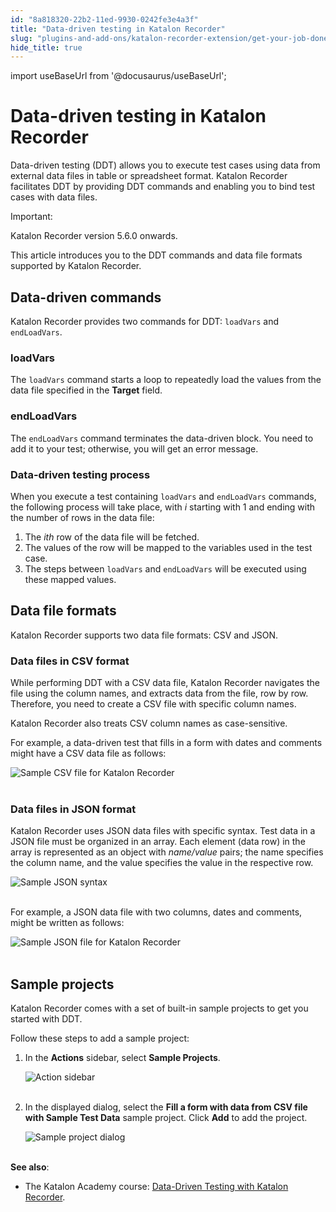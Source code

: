 ```yaml
---
id: "8a818320-22b2-11ed-9930-0242fe3e4a3f"
title: "Data-driven testing in Katalon Recorder"
slug: "plugins-and-add-ons/katalon-recorder-extension/get-your-job-done/data-driven-testing/data-driven-testing-in-katalon-recorder"
hide_title: true
---
```

import useBaseUrl from '@docusaurus/useBaseUrl';


# <a id="id" class="anchor_top_offset"/><a id="ariaid-title1" class="anchor_top_offset"/>Data-driven testing in Katalon Recorder

<p xmlns="http://www.w3.org/1999/xhtml" className="p">Data-driven testing (DDT) allows you to execute test cases using   data from external data files in table or spreadsheet format.   Katalon Recorder facilitates DDT by providing DDT commands and   enabling you to bind test cases with data files.</p> 
<div xmlns="http://www.w3.org/1999/xhtml" className="note important note_important"><span className="note__title">Important:</span> 
  <p className="p">Katalon Recorder version 5.6.0 onwards.</p>
</div>
<p xmlns="http://www.w3.org/1999/xhtml" className="p">This article introduces you to the DDT commands and data file   formats supported by Katalon Recorder.</p> 
    

## <a id="id_1" class="anchor_top_offset"/>Data-driven commands

    
      
<p xmlns="http://www.w3.org/1999/xhtml" className="p">Katalon Recorder provides two commands for DDT:   <code className="ph codeph">loadVars</code> and <code className="ph codeph">endLoadVars</code>.</p> 
    
              
      

### <a id="id_2" class="anchor_top_offset"/>loadVars

      
        
<p xmlns="http://www.w3.org/1999/xhtml" className="p">The <code className="ph codeph">loadVars</code> command starts a loop to repeatedly   load the values from the data file specified in the   <strong className="ph b">Target</strong> field.</p> 
      
    
      

### <a id="id_3" class="anchor_top_offset"/>endLoadVars

      
        
<p xmlns="http://www.w3.org/1999/xhtml" className="p">The <code className="ph codeph">endLoadVars</code> command terminates the data-driven   block. You need to add it to your test; otherwise, you will get an   error message.</p> 
      
    
      

### <a id="id_4" class="anchor_top_offset"/>Data-driven testing process

      
        
<p xmlns="http://www.w3.org/1999/xhtml" className="p">When you execute a test containing <code className="ph codeph">loadVars</code> and   <code className="ph codeph">endLoadVars</code> commands, the following process will take   place, with <em className="ph i">i</em> starting with 1 and ending with the number   of rows in the data file:</p> 
        
<ol xmlns="http://www.w3.org/1999/xhtml" className="ol">   <li className="li">The <em className="ph i">ith</em> row of the data file will be fetched.</li>   <li className="li">The values of the row will be mapped to the variables used in     the test case.</li>   <li className="li">The steps between <code className="ph codeph">loadVars</code> and     <code className="ph codeph">endLoadVars</code> will be executed using these mapped     values.</li> </ol> 
      
    
    

## <a id="id_5" class="anchor_top_offset"/>Data file formats

    
      
<p xmlns="http://www.w3.org/1999/xhtml" className="p">Katalon Recorder supports two data file formats: CSV and   JSON.</p> 
    
          
      

### <a id="id_6" class="anchor_top_offset"/>Data files in CSV format

      
        
<p xmlns="http://www.w3.org/1999/xhtml" className="p">While performing DDT with a CSV data file, Katalon Recorder   navigates the file using the column names, and extracts data from   the file, row by row. Therefore, you need to create a CSV file with   specific column names.</p> 
        
<p xmlns="http://www.w3.org/1999/xhtml" className="p">Katalon Recorder also treats CSV column names as   case-sensitive.</p> 
        
<p xmlns="http://www.w3.org/1999/xhtml" className="p">For example, a data-driven test that fills in a form with dates   and comments might have a CSV data file as follows:</p> 
        
<p xmlns="http://www.w3.org/1999/xhtml" className="p">   <img className="image" src={useBaseUrl("https://github.com/katalon-studio/docs-images/raw/master/katalon-recorder/docs/ddt-guide/KR-Sample-CSV-file.png")} alt="Sample CSV file for Katalon Recorder" /><br /><br /> </p> 
      
    
      

### <a id="id_7" class="anchor_top_offset"/>Data files in JSON format

      
        
<p xmlns="http://www.w3.org/1999/xhtml" className="p">Katalon Recorder uses JSON data files with specific syntax. Test   data in a JSON file must be organized in an array. Each element   (data row) in the array is represented as an object with   <em className="ph i">name/value</em> pairs; the name specifies the column name, and   the value specifies the value in the respective row.</p> 
        
<p xmlns="http://www.w3.org/1999/xhtml" className="p">   <img className="image" src={useBaseUrl("https://github.com/katalon-studio/docs-images/raw/master/katalon-recorder/docs/ddt-guide/KR-DDT-Sample-JSON-syntax.png")} alt="Sample JSON syntax" /><br /><br /> </p> 
        
<p xmlns="http://www.w3.org/1999/xhtml" className="p">For example, a JSON data file with two columns, dates and   comments, might be written as follows:</p> 
        
<p xmlns="http://www.w3.org/1999/xhtml" className="p">   <img className="image" src={useBaseUrl("https://github.com/katalon-studio/docs-images/raw/master/katalon-recorder/docs/ddt-guide/KR-Sample-JSON-file.png")} alt="Sample JSON file for Katalon Recorder" /><br /><br /> </p> 
      
    

## <a id="id_8" class="anchor_top_offset"/>Sample projects

<p xmlns="http://www.w3.org/1999/xhtml" className="p">Katalon Recorder comes with a set of built-in sample projects to   get you started with DDT.</p> 
<p xmlns="http://www.w3.org/1999/xhtml" className="p">Follow these steps to add a sample project:</p> 
<ol xmlns="http://www.w3.org/1999/xhtml" className="ol"><li className="li">     <p className="p">In the <strong className="ph b">Actions</strong> sidebar, select <strong className="ph b">Sample         Projects</strong>.</p>     <p className="p">       <img className="image" src={useBaseUrl("https://github.com/katalon-studio/docs-images/raw/master/katalon-recorder/docs/ddt-guide/KR-Action-sidebar-Sample-Projects.png")} alt="Action sidebar" /><br /><br />     </p>   </li><li className="li">     <p className="p">In the displayed dialog, select the <strong className="ph b">Fill a form with         data from CSV file with Sample Test Data</strong> sample project.       Click <strong className="ph b">Add</strong> to add the project.</p>     <p className="p">       <img className="image" src={useBaseUrl("https://github.com/katalon-studio/docs-images/raw/master/katalon-recorder/docs/ddt-guide/KR-Sample-Project-dialog.png")} alt="Sample project dialog" /><br /><br />     </p>   </li></ol> 
<div xmlns="http://www.w3.org/1999/xhtml" className="p">
  <strong className="ph b">See also</strong>: <ul className="ul"><li className="li"><p className="p">The Katalon Academy course: <a className="xref j-external-link" href="https://academy.katalon.com/courses/katalon-recorder-data-driven-testing/" target="_blank">Data-Driven
          Testing with Katalon Recorder</a>.</p></li></ul></div>
